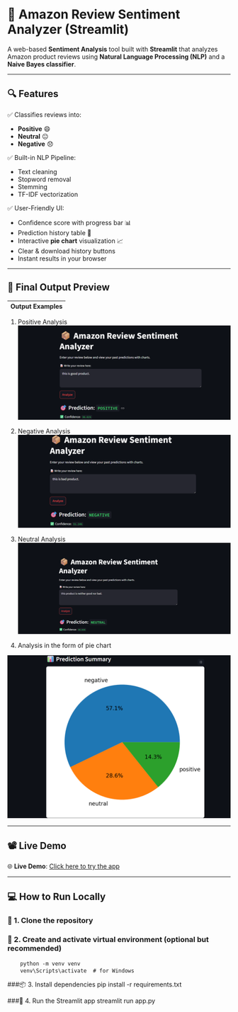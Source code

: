 # 🛒 Amazon Review Sentiment Analyzer (Streamlit)

A web-based **Sentiment Analysis** tool built with **Streamlit** that analyzes Amazon product reviews using **Natural Language Processing (NLP)** and a **Naive Bayes classifier**.

---

## 🔍 Features

✅ Classifies reviews into:
- **Positive** 😄
- **Neutral** 😐
- **Negative** 😞

✅ Built-in NLP Pipeline:
- Text cleaning
- Stopword removal
- Stemming
- TF-IDF vectorization

✅ User-Friendly UI:
- Confidence score with progress bar 📊
- Prediction history table 📝
- Interactive **pie chart** visualization 📈
- Clear & download history buttons
- Instant results in your browser

---

## 📸 Final Output Preview

| Output Examples |
|-----------------|
1. Positive Analysis 
 ![Prediction Output](https://github.com/avanish-d/Sentiment-Analysis-Streamlit/blob/main/images/Screenshot%202025-07-10%20223505.png)
2. Negative Analysis
   ![Prediction Output](https://github.com/avanish-d/Sentiment-Analysis-Streamlit/blob/main/images/Screenshot%202025-07-10%20223534.png)

3. Neutral Analysis
   ![Prediction Output](https://github.com/avanish-d/Sentiment-Analysis-Streamlit/blob/main/images/Screenshot%202025-07-10%20233350.png
)

4. Analysis in the form of pie chart

  ![Pie Chart](https://github.com/avanish-d/Sentiment-Analysis-Streamlit/blob/main/images/Screenshot%202025-07-10%20233420.png)



---

## 📽️ Live Demo

🌐 **Live Demo**: [Click here to try the app](https://avanish-d-sentiment-analysis-streamlit-app-higew5.streamlit.app/) 

---

## 💻 How to Run Locally

### 🔧 1. Clone the repository
### 🧰 2. Create and activate virtual environment (optional but recommended)
        python -m venv venv
        venv\Scripts\activate  # for Windows
###📦 3. Install dependencies
        pip install -r requirements.txt
        
###🚀 4. Run the Streamlit app
       streamlit run app.py
